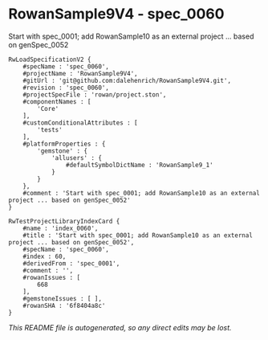 # RowanSample9V4 - spec_0060
Start with spec_0001; add RowanSample10 as an external project ... based on genSpec_0052
```
RwLoadSpecificationV2 {
	#specName : 'spec_0060',
	#projectName : 'RowanSample9V4',
	#gitUrl : 'git@github.com:dalehenrich/RowanSample9V4.git',
	#revision : 'spec_0060',
	#projectSpecFile : 'rowan/project.ston',
	#componentNames : [
		'Core'
	],
	#customConditionalAttributes : [
		'tests'
	],
	#platformProperties : {
		'gemstone' : {
			'allusers' : {
				#defaultSymbolDictName : 'RowanSample9_1'
			}
		}
	},
	#comment : 'Start with spec_0001; add RowanSample10 as an external project ... based on genSpec_0052'
}

RwTestProjectLibraryIndexCard {
	#name : 'index_0060',
	#title : 'Start with spec_0001; add RowanSample10 as an external project ... based on genSpec_0052',
	#specName : 'spec_0060',
	#index : 60,
	#derivedFrom : 'spec_0001',
	#comment : '',
	#rowanIssues : [
		668
	],
	#gemstoneIssues : [ ],
	#rowanSHA : '6f8404a8c'
}
```

*This README file is autogenerated, so any direct edits may be lost.*

